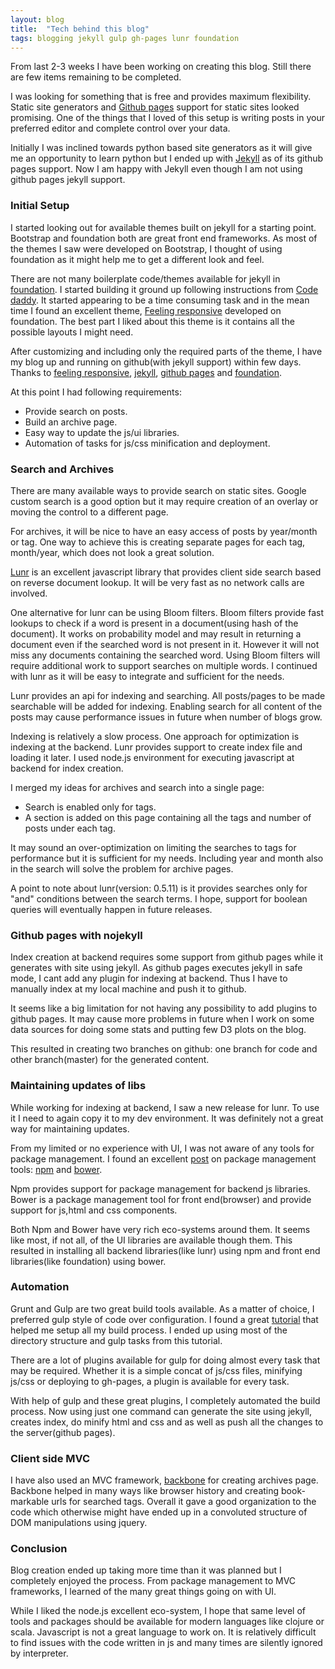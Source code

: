 ```yaml
---
layout: blog
title:  "Tech behind this blog"
tags: blogging jekyll gulp gh-pages lunr foundation
---
```

From last 2-3 weeks I have been working on creating this blog. Still there are few items remaining to be completed.

I was looking for something that is free and provides maximum flexibility. Static site generators and [Github pages][ghpages] support for static sites looked promising. One of the things that I loved of this setup is writing posts in your preferred editor and complete control over your data.
<!--more-->
Initially I was inclined towards python based site generators as it will give me an opportunity to learn python but I ended up with [Jekyll][jekyll] as of its github pages support. Now I am happy with Jekyll even though I am not using github pages jekyll support.

### Initial Setup ###
I started looking out for available themes built on jekyll for a starting point. Bootstrap and foundation both are great front end frameworks. As most of the themes I saw were developed on Bootstrap, I thought of using foundation as it might help me to get a different look and feel.

There are not many boilerplate code/themes available for jekyll in [foundation][foundation]. I started building it ground up following instructions from [Code daddy][codedaddy]. It started appearing to be a time consuming task and in the mean time I found an excellent theme, [Feeling responsive][feelingresponsive] developed on foundation. The best part I liked about this theme is it contains all the possible layouts I might need.

After customizing and including only the required parts of the theme, I have my blog up and running on github(with jekyll support) within few days. Thanks to [feeling responsive][feelingresponsive], [jekyll][jekyll], [github pages][ghpages] and [foundation][foundation].

At this point I had following requirements:

* Provide search on posts.
* Build an archive page.
* Easy way to update the js/ui libraries.
* Automation of tasks for js/css minification and deployment.

### Search and Archives ###

There are many available ways to provide search on static sites. Google custom search is a good option but it may require creation of an overlay or moving the control to a different page.

For archives,  it will be nice to have an easy access of posts by year/month or tag. One way to achieve this is  creating separate pages for each tag, month/year, which does not look a great solution.

[Lunr][lunr] is an excellent javascript library that provides client side search based on reverse document lookup. It will be very fast as no network calls are involved.

One alternative for lunr can be using Bloom filters. Bloom filters provide fast lookups to check if a word is present in a  document(using hash of the document). It works on probability model and may result in returning a document even if the searched word is not present in it. However it will not miss any documents containing the searched word. Using Bloom filters will require additional work to support searches on multiple words. I continued with lunr as it will be easy to integrate and sufficient for the needs.

Lunr provides an api for indexing and searching. All posts/pages to be made searchable will be added for indexing. Enabling search for all content of the posts may cause performance issues in future when number of blogs grow.

Indexing is relatively a slow process. One approach for optimization is indexing at the backend. Lunr provides support to create index file and loading it later. I used node.js environment for executing javascript at backend for index creation.

I merged my ideas for archives and search into a single page:

* Search is enabled only for tags.
* A section is added on this page containing all the tags and number of posts under each tag.

It may sound an over-optimization on limiting the searches to tags for performance but it is sufficient for my needs.
Including year and month also in the search will solve the problem for archive pages.

A point to note about lunr(version: 0.5.11) is it provides searches only for "and" conditions between the search terms. I hope, support for boolean queries will eventually happen in future releases.

### Github pages with nojekyll ###

Index creation at backend requires some support from github pages while it generates with site using jekyll. As github pages executes jekyll in safe mode, I cant add any plugin for indexing at backend. Thus I have to manually index at my local machine and push it to github.

It seems like a big limitation for not having any possibility to add plugins to github pages. It may cause more problems in future when I work on some data sources for doing some stats and putting few D3 plots on the blog.

This resulted in creating two branches on github: one branch for code and other branch(master) for the generated content.

### Maintaining updates of libs ###

While working for indexing at backend, I saw a new release for lunr. To use it I need to again copy it to my dev environment. It was definitely not a great way for maintaining updates.

From my limited or no experience with UI, I was not aware of any tools for package management. I found an excellent [post][packagemanagement] on package management tools: [npm][npm] and [bower][bower].

Npm provides support for package management for backend js libraries. Bower is a package management tool for front end(browser) and provide support for js,html and css components.

Both Npm and Bower have very rich eco-systems around them. It seems like most, if not all, of the UI libraries are available though them.
This resulted in installing all backend libraries(like lunr) using npm and front end libraries(like foundation) using bower.

### Automation ###

Grunt and Gulp are two great build tools available. As a matter of choice, I preferred gulp style of code over configuration. I found a great [tutorial][gulp-tutorial] that helped me setup all my build process. I ended up using most of the directory structure and gulp tasks from this tutorial.

There are a lot of plugins available for gulp for doing almost every task that may be required. Whether it is a simple concat of js/css files, minifying js/css or deploying to gh-pages, a plugin is available for every task.

With help of gulp and these great plugins, I completely automated the build process. Now using just one command can generate the site using jekyll, creates index, do minify html and css and as well as push all the changes to the server(github pages).

### Client side MVC ###

I have also used an MVC framework, [backbone][backbone] for creating archives page. Backbone helped in many ways like browser history and creating book-markable urls for searched tags. Overall it gave a good organization to the code which otherwise might have ended up in a convoluted structure of DOM manipulations using jquery.

### Conclusion ###

Blog creation ended up taking more time than it was planned but I completely enjoyed the process. From package management to MVC frameworks, I learned of the many great things going on with UI.

While I liked the node.js excellent eco-system, I hope that same level of tools and packages should be available for modern languages like clojure or scala. Javascript is not a great language to work on. It is relatively difficult to find issues with the code written in js and many times are silently ignored by interpreter.

[bawlipoonch]: http://bawlipoonch.github.io
[codedaddy]: http://learningwithsage.com/wp/a-guide-to-setting-up-a-jekyll-and-foundation-based-site-in-github/
[feelingresponsive]: https://phlow.github.io/feeling-responsive/
[foundation]: http://foundation.zurb.com/
[jekyll]: http://jekyllrb.com
[ghpages]: https://pages.github.com
[lunr]: http://lunrjs.com
[packagemanagement]: http://tech.pro/tutorial/1190/package-managers-an-introductory-guide-for-the-uninitiated-front-end-developer#front_end_developers
[npm]: https://www.npmjs.com
[bower]: http://bower.io
[gulp-tutorial]: http://stefanimhoff.de/2014/gulp-tutorial-1-intro-setup
[backbone]: http://backbonejs.org
